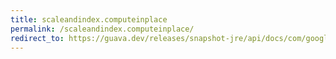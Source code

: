 ```yaml
---
title: scaleandindex.computeinplace
permalink: /scaleandindex.computeinplace/
redirect_to: https://guava.dev/releases/snapshot-jre/api/docs/com/google/common/math/Quantiles.ScaleAndIndex.html#computeInPlace-double...-
---
```

